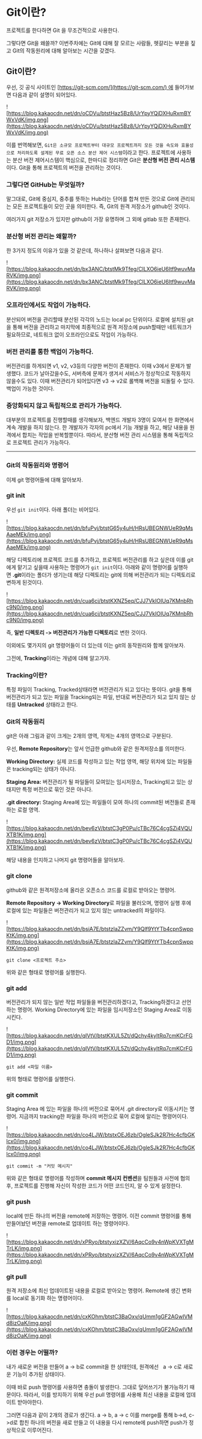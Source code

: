 # Git이란?

프로젝트를 한다하면 Git 을 무조건적으로 사용한다.

그렇다면 Git을 왜쓸까? 이번주차에는 Git에 대해 잘 모르는 사람들, 헷갈리는 부분을 짚고 Git의 작동원리에 대해 알아보는 시간을 갖겠다.

## **Git이란?**

우선, 깃 공식 사이트인 [https://git-scm.com/](https://git-scm.com/) 에 들어가보면 다음과 같이 설명이 되어있다.

![https://blog.kakaocdn.net/dn/oCDVu/btstHaz5Bz8/UrYpyYQjDXHuRxmBYWxVdK/img.png](https://blog.kakaocdn.net/dn/oCDVu/btstHaz5Bz8/UrYpyYQjDXHuRxmBYWxVdK/img.png)

이를 번역해보면, `Git은 소규모 프로젝트부터 대규모 프로젝트까지 모든 것을 속도와 효율성으로 처리하도록 설계된 무료 오픈 소스 분산 제어 시스템`이라고 한다. 프로젝트에 사용하는 분산 버전 제어시스템이 핵심으로, 한마디로 정리하면 Git은 **분산형 버전 관리 시스템**이다. Git을 통해 프로젝트의 버전을 관리하는 것이다.

### **그렇다면 GitHub는 무엇일까?**

말그대로, Git에 중심지, 중추를 뜻하는 Hub라는 단어를 합쳐 만든 것으로 Git에 관리되는 모든 프로젝트들이 모인 곳을 의미한다. 즉, Git의 원격 저장소가 github인 것이다.

여러가지 git 저장소가 있지만 github이 가장 유명하며 그 외에 gitlab 또한 존재한다.

### **분산형 버전 관리는 왜할까?**

한 3가지 정도의 이유가 있을 것 같은데, 하나하나 살펴보면 다음과 같다.

![https://blog.kakaocdn.net/dn/bx3ANC/btstMk9Tfeg/ClLXO6ieU6Itf9wuvMaRVK/img.png](https://blog.kakaocdn.net/dn/bx3ANC/btstMk9Tfeg/ClLXO6ieU6Itf9wuvMaRVK/img.png)

### **오프라인에서도 작업이 가능하다.**

분산되어 버전을 관리할때 분산된 각각의 노드는 local pc 단위이다. 로컬에 설치된 git을 통해 버전을 관리하고 마지막에 최종적으로 원격 저장소에 push할때만 네트워크가 필요하므로, 네트워크 없이 오프라인으로도 작업이 가능하다.

### **버전 관리를 통한 백업이 가능하다.**

버전관리를 하게되면 v1, v2, v3등의 다양한 버전이 존재한다. 이때 v3에서 문제가 발생했다. 코드가 날아갔을수도, 서버측에 문제가 생겨서 서비스가 정상적으로 작동하지 않을수도 있다. 이때 버전관리가 되어있다면 v3 -> v2로 롤백해 버전을 되돌릴 수 있다. 백업이 가능한 것이다.

### **중앙화되지 않고 독립적으로 관리가 가능하다.**

대부분의 프로젝트를 진행할때를 생각해보자, 백엔드 개발자 3명이 모여서 한 화면에서 계속 개발을 하지 않는다. 한 개발자가 각자의 pc에서 기능 개발을 하고, 해당 내용을 원격에서 합치는 작업을 반복할뿐이다. 따라서, 분산형 버전 관리 시스템을 통해 독립적으로 프로젝트 관리가 가능하다.

---

### **Git의 작동원리와 명령어**

이제 git 명령어들에 대해 알아보자.

### **git init**

우선 `git init`이다. 아래 폴더는 비어있다.

![https://blog.kakaocdn.net/dn/bfuPvj/btstG65y4uH/HRsUBEGNWUeR9qMsAaeMEk/img.png](https://blog.kakaocdn.net/dn/bfuPvj/btstG65y4uH/HRsUBEGNWUeR9qMsAaeMEk/img.png)

해당 디렉토리에 프로젝트 코드를 추가하고, 프로젝트 버전관리를 하고 싶은데 이를 git에게 맡기고 싶을때 사용하는 명령어가 `git init`이다. 아래와 같이 명령어를 실행하면 **.git**이라는 폴더가 생기는데 해당 디렉토리는 git에 의해 버전관리가 되는 디렉토리로 변하게 된것이다.

![https://blog.kakaocdn.net/dn/cua6ci/btstKXNZ5eq/CJJ7VkIOIUq7KMnbRhc9N0/img.png](https://blog.kakaocdn.net/dn/cua6ci/btstKXNZ5eq/CJJ7VkIOIUq7KMnbRhc9N0/img.png)

즉, **일반 디렉토리 -> 버전관리가 가능한 디렉토리**로 변한 것이다.

이외에도 몇가지의 git 명령어들이 더 있는데 이는 git의 동작원리와 함께 알아보자.

그전에, **Tracking**이라는 개념에 대해 알고가자.

### **Tracking이란?**

특정 파일이 Tracking, Tracked상태라면 버전관리가 되고 있다는 뜻이다. git을 통해 버전관리가 되고 있는 파일을 Tracking되는 파일, 반대로 버전관리가 되고 있지 않는 상태를 **Untracked** 상태라고 한다.

### **Git의 작동원리**

git은 아래 그림과 같이 크게는 2개의 영역, 작게는 4개의 영역으로 구분된다.

우선, **Remote Repository**는 앞서 언급한 github와 같은 원격저장소를 의미한다.

**Working Directory:** 실제 코드를 작성하고 있는 작업 영역, 해당 위치에 있는 파일들은 tracking되는 상태가 아니다.

**Staging Area:** 버전관리가 될 파일들이 모여있는 임시저장소, Tracking되고 있는 상태지만 특정 버전으로 묶인 것은 아니다.

**.git directory:** Staging Area에 있는 파일들이 모여 하나의 commit된 버전들로 존재하는 로컬 영역.

![https://blog.kakaocdn.net/dn/bev6zV/btstC3gP0Pu/cTBc76C4cgSZi4VQUXTB1K/img.png](https://blog.kakaocdn.net/dn/bev6zV/btstC3gP0Pu/cTBc76C4cgSZi4VQUXTB1K/img.png)

해당 내용을 인지하고 나머지 git 명령어들을 알아보자.

### **git clone**

github와 같은 원격저장소에 올라온 오픈소스 코드를 로컬로 받아오는 명령어.

**Remote Repository -> Working Directory**로 파일을 불러오며, 명령어 실행 후에 로컬에 있는 파일들은 버전관리가 되고 있지 않는 untracked의 파일이다.

![https://blog.kakaocdn.net/dn/bsiA7E/btstzlaZZvm/Y9Qlf9YtYTb4cpnSwppKtK/img.png](https://blog.kakaocdn.net/dn/bsiA7E/btstzlaZZvm/Y9Qlf9YtYTb4cpnSwppKtK/img.png)

```
git clone <프로젝트 주소>
```

위와 같은 형태로 명령어를 실행한다.

### **git add**

버전관리가 되지 않는 일반 작업 파일들을 버전관리하겠다고, Tracking하겠다고 선언하는 명령어. Working Directory에 있는 파일을 임시저장소인 Staging Area로 이동시킨다.

![https://blog.kakaocdn.net/dn/qIVtV/btstKXUL5Zt/dQchy4kyltRq7cmKCrFGD1/img.png](https://blog.kakaocdn.net/dn/qIVtV/btstKXUL5Zt/dQchy4kyltRq7cmKCrFGD1/img.png)

```
git add <파일 이름>
```

위의 형태로 명령어를 실행한다.

### **git commit**

Staging Area 에 있는 파일을 하나의 버전으로 묶어서 .git directory로 이동시키는 명령어. 지금까지 tracking한 파일을 하나의 버전으로 묶어 로컬에 알리는 명령어이다.

![https://blog.kakaocdn.net/dn/co4LJW/btstxOEJ6zb/OgleSJk2R7Hc4cfbGKlcx0/img.png](https://blog.kakaocdn.net/dn/co4LJW/btstxOEJ6zb/OgleSJk2R7Hc4cfbGKlcx0/img.png)

```
git commit -m "커밋 메시지"
```

위와 같은 형태로 명령어를 작성하며 **commit 메시지 컨벤션**을 팀원들과 사전에 협의 후, 프로젝트를 진행해 자신이 작성한 코드가 어떤 코드인지, 알 수 있게 설정한다.

### **git push**

local에 만든 하나의 버전을 remote에 저장하는 명령어. 이전 commit 명령어를 통해 만들어놨던 버전을 remote로 업데이트 하는 명령어이다.

![https://blog.kakaocdn.net/dn/xPRyo/btstyxizXZV/6AqcCo9v4nWpKVXTgMTrLK/img.png](https://blog.kakaocdn.net/dn/xPRyo/btstyxizXZV/6AqcCo9v4nWpKVXTgMTrLK/img.png)

### **git pull**

원격 저장소에 최신 업데이트된 내용을 로컬로 받아오는 명령어. Remote에 생긴 변화를 local로 동기화 하는 명령어이다.

![https://blog.kakaocdn.net/dn/cxKOhm/btstC3BaOxv/qUmm1gGF2AGwIVMd8izOaK/img.png](https://blog.kakaocdn.net/dn/cxKOhm/btstC3BaOxv/qUmm1gGF2AGwIVMd8izOaK/img.png)

### **이런 경우는 어떨까?**

내가 새로운 버전을 만들어 a -> b로 commit을 한 상태인데, 원격에선   a -> c로 새로운 기능이 추가된 상태이다.

이때 바로 push 명령어를 사용하면 충돌이 발생한다. 그대로 덮어쓰기가 불가능하기 때문이다. 따라서, 이를 방지하기 위해 우선 pull 명령어를 사용해 최신 내용을 로컬에 업데이트 받아야한다.

그러면 다음과 같이 2개의 경로가 생긴다. a -> b, a -> c 이를 merge를 통해 b->d, c->d로 합친 하나의 버전을 새로 만들고 이 내용을 다시 remote에 push하면 push가 정상적으로 이루어진다.